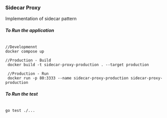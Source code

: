 ### Sidecar Proxy ###
Implementation of sidecar pattern

##### To Run the application
```

//Developmennt
docker compose up

//Production - Build
 docker build -t sidecar-proxy-production . --target production
 
 //Production - Run
 docker run -p 80:3333 --name sidecar-proxy-production sidecar-proxy-production

```


##### To Run the test

```

go test ./...

```